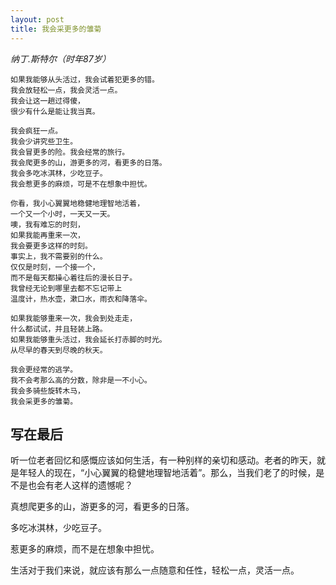```yaml
---
layout: post
title: 我会采更多的雏菊
---
```


_纳丁.斯特尔（时年87岁）_

~~~
如果我能够从头活过，我会试着犯更多的错。
我会放轻松一点，我会灵活一点。
我会让这一趟过得傻，
很少有什么是能让我当真。
~~~

~~~
我会疯狂一点。
我会少讲究些卫生。
我会冒更多的险。我会经常的旅行。
我会爬更多的山，游更多的河，看更多的日落。
我会多吃冰淇林，少吃豆子。
我会惹更多的麻烦，可是不在想象中担忧。
~~~

~~~
你看，我小心翼翼地稳健地理智地活着，
一个又一个小时，一天又一天。
噢，我有难忘的时刻，
如果我能再重来一次，
我会要更多这样的时刻。
事实上，我不需要别的什么。
仅仅是时刻，一个接一个，
而不是每天都操心着往后的漫长日子。
我曾经无论到哪里去都不忘记带上
温度计，热水壶，漱口水，雨衣和降落伞。
~~~

~~~
如果我能够重来一次，我会到处走走，
什么都试试，并且轻装上路。
如果我能够重头活过，我会延长打赤脚的时光。
从尽早的春天到尽晚的秋天。
~~~

~~~
我会更经常的逃学。
我不会考那么高的分数，除非是一不小心。
我会多骑些旋转木马，
我会采更多的雏菊。
~~~

## 写在最后
听一位老者回忆和感慨应该如何生活，有一种别样的亲切和感动。老者的昨天，就是年轻人的现在，“小心翼翼的稳健地理智地活着”。那么，当我们老了的时候，是不是也会有老人这样的遗憾呢？

真想爬更多的山，游更多的河，看更多的日落。

多吃冰淇林，少吃豆子。

惹更多的麻烦，而不是在想象中担忧。

生活对于我们来说，就应该有那么一点随意和任性，轻松一点，灵活一点。
